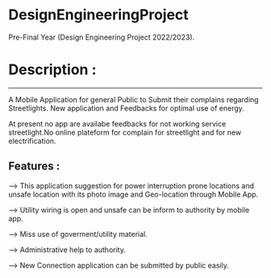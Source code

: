 # DesignEngineeringProject
Pre-Final Year (Design Engineering Project 2022/2023).

# Description : 
---------------------------------------------------------------------------------------------------------

A Mobile Application for general Public to Submit their complains regarding Streetlights.
New application and Feedbacks for optimal use of energy.

At present no app are availabe feedbacks for not working service streetlight.No online plateform for complain for streetlight and for new electrification.

Features :
---------------------------------------------------------------------------------------------------------

--> This application suggestion for power interruption prone locations and unsafe location with its photo image and Geo-location through Mobile App.

--> Utility wiring is open and unsafe can be inform to authority by mobile app.

--> Miss use of goverment/utility material.

--> Administrative help to authority.

--> New Connection application can be submitted by public easily.

 
